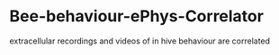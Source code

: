 # Bee-behaviour-ePhys-Correlator
extracellular recordings and videos of in hive behaviour are correlated 
